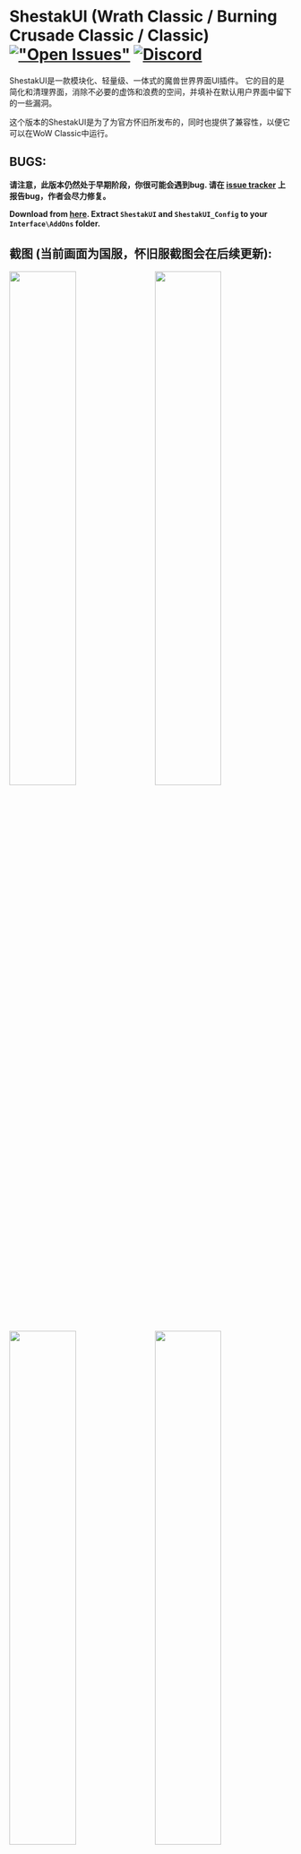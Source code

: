 # ShestakUI (Wrath Classic / Burning Crusade Classic / Classic) [!["Open Issues"](https://img.shields.io/github/issues-raw/EsreverWoW/ShestakUI_Classic.svg)](https://github.com/EsreverWoW/ShestakUI_Classic/issues) [![Discord](https://img.shields.io/discord/610506253306822663.svg?label=&logo=discord&logoColor=ffffff&color=7389D8&labelColor=6A7EC2)](https://discord.gg/mWGp4ac)
ShestakUI是一款模块化、轻量级、一体式的魔兽世界界面UI插件。 它的目的是简化和清理界面，消除不必要的虚饰和浪费的空间，并填补在默认用户界面中留下的一些漏洞。

这个版本的ShestakUI是为了为官方怀旧所发布的，同时也提供了兼容性，以便它可以在WoW Classic中运行。

## BUGS:
**请注意，此版本仍然处于早期阶段，你很可能会遇到bug. 请在 [issue tracker](https://github.com/EsreverWoW/ShestakUI_Classic/issues) 上报告bug，作者会尽力修复。**

**Download from [here](https://github.com/EsreverWoW/ShestakUI_Classic/archive/master.zip). Extract `ShestakUI` and `ShestakUI_Config` to your `Interface\AddOns` folder.**

## 截图 (当前画面为国服，怀旧服截图会在后续更新):
<img src="https://i.imgur.com/Nm7tcgd.jpg" align="right" width="48.5%">
<img src="https://i.imgur.com/0g9Hbv7.jpg" width="48.5%">
<img src="https://i.imgur.com/uvnad8c.jpg" align="right" width="48.5%">
<img src="https://i.imgur.com/qD4KSGP.jpg" width="48.5%">

## 命令:
**主要命令**
```
/config, /cfg       打开配置设置
/moveui             移动界面元素
/hb                 绑建
/rl                 重载界面
/rc                 开始就绪检查
/gm                 打开GM对话框
/rd                 解散队伍或团队
/convert            转换小队和团队
/uihelp             查看UI插件命令
/en ADDON_NAME      启用插件，该命令会重载UI界面。 Example: /en Filger
/dis ADDON_NAME     禁用插件。 Example: /dis Filger
```
**设置命令**
```
/resetui            重置所有默认设置
/resetuf            重置框架元素到默认位置
/resetconfig        重置配置信息
/resetstats         重置货币统计
/settings msbt      应用设置给MSBT
/settings dbm       应用设置给DBM
/settings skada     应用设置给Skada
/settings all       应用设置给所有插件
```
**插件命令**
```
/litestats, /ls     LiteStats版主信息.
/dbmtest            DBM 测试模块.
/enemycd            敌方冷却提示测试.
/raidcd             团队技能冷却提示测试.
/pulsecd            自己冷却提示测试.
/threat             仇恨条测试.
/testuf             单位框架测试.
/bags               清理背包.
/xct                清理战斗信息.
/testroll           测试队伍ROLL点.
```
**额外命令**
```
/heal               切换到治疗界面.
/dps                切换到输出界面.
/farmmode, /fm      放大地图界面.
/tt                 密语目标.
/ainv               启用自动要求.
/align              网格对齐界面.
```

## Languages:
ShestakUI supports and contains language specific code for the following game clients:

- English (enUS)
- French (frFR)
- German (deDE)
- Italian (itIT)
- Simpified Chinese (zhCN)
- Traditional Chinese (zhTW)
- Spanish (esES)
- Russian (ruRU)

## FAQ:
- [Configuration files and GUI](https://web.archive.org/web/20201116212307/http://shestak.org/forum/showpost.php?p=415&postcount=2)
- [ActionBars](https://web.archive.org/web/20201117070900/http://shestak.org/forum/showpost.php?p=930&postcount=3)
- [Chat](https://web.archive.org/web/20201116170209/http://shestak.org/forum/showpost.php?p=931&postcount=4)
- [Loot](https://web.archive.org/web/20201117185852/http://shestak.org/forum/showpost.php?p=932&postcount=5)
- [Raid Frames](https://web.archive.org/web/20201117195736/http://shestak.org/forum/showpost.php?p=12661&postcount=21)

## Links:
- [Changelog](https://github.com/EsreverWoW/ShestakUI_Classic/commits)

## Credits:
AcidWeb, Aezay, Affli, Ailae, Allez, ALZA, Ammo, Astromech, Beoko, Bitbyte, Blamdarot, Bozo, Caellian, Califpornia, Camealion, Cloudyfa, Chiril, CrusaderHeimdall, Cybey, d87, Dawn, Don Kaban, Dridzt, Duffed, Durcyn, Eclipse, Egingell, Elv22, Es (EsreverWoW), Evilpaul, Evl, Favorit, Fernir, Foof, Freebaser, g0st, Gethe, Gorlasch, Gsuz, Haleth, Haste, Hoochie, Hungtar, Hydra, HyPeRnIcS, Ildyria, iSpawnAtHome, Jaslm, Kanegasi, Karl_w_w, Karudon, Katae, Kellett, Kemayo, Ketho, Killakhan, Kraftman, Leatrix, m2jest1c, Magdain, mitch0, Monolit, MrRuben5, Nathanyel, Nefarion, Nightcracker, Nils Ruesch, p3lim, Partha, Phanx, Renstrom, RustamIrzaev, Safturento, Sanex, Sara.Festung, SDPhantom, Semlar, Sildor, Silverwind, SinaC, siweia, Slakah, Soeters, Starlon, Suicidal Katt, Syzgyn, Tekkub, Telroth, Thalyra, Thizzelle, Tia Lynn, Tohveli, Tukz, Tuller, Urtgard, Veev, Villiv, Wetxius, Woffle of Dark Iron, WoWUIDev Community, Wrug, Xuerian, Yleaf, Zork

## Translation:
Aelb, AlbertDuval, Alwa, Baine, Chubidu, Cranan, eXecrate, F5Hellbound, Ianchan, Joe, Leg883, Mania, Nanjiqq, Oz, Puree, Sakaras, Seal, Sinaris, Skyzo-be, Spacedragon, Tat2dawn, Tibles, Vienchen, Wetxius

## Thanks:
Akimba, Antthemage, Crunching, Dandruff, DesFolk, Elfrey, Ente, Erratic, Falchior, Gromcha, Halogen, Homicidal Retribution, ILF7, Illusion, Ipton, k07n, Kazarl, Lanseb, Leots, m2jest1c, MoLLIa, Nefrit, Noobolov, Obakol, Oz, PterOs, Sart, Scorpions, Sitatunga, Sw2rT1, Tryllemann, Wetxius, Yakodzuna, UI Users and Russian Community
